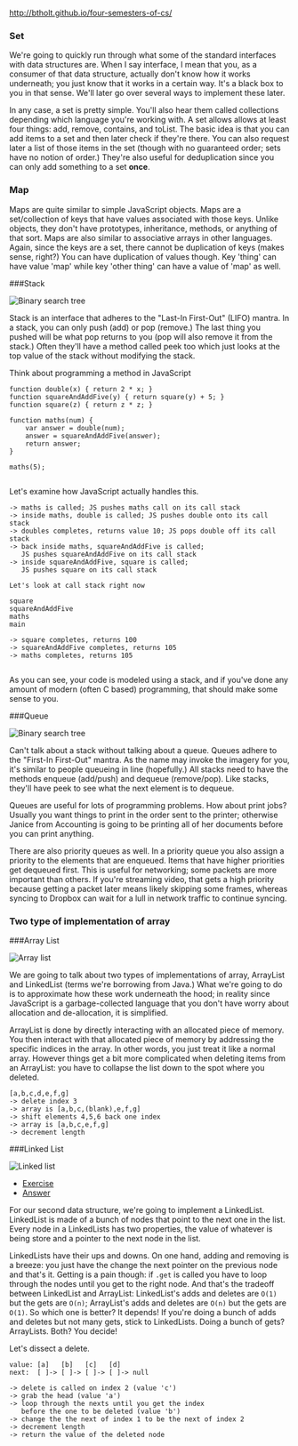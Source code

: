 http://btholt.github.io/four-semesters-of-cs/

### Set

We're going to quickly run through what some of the standard interfaces with data structures are. When I say interface, I mean that you, as a consumer of that data structure, actually don't know how it works underneath; you just know that it works in a certain way. It's a black box to you in that sense. We'll later go over several ways to implement these later.

In any case, a set is pretty simple. You'll also hear them called collections depending which language you're working with. A set allows allows at least four things: add, remove, contains, and toList. The basic idea is that you can add items to a set and then later check if they're there. You can also request later a list of those items in the set (though with no guaranteed order; sets have no notion of order.) They're also useful for deduplication since you can only add something to a set **once**.

### Map

Maps are quite similar to simple JavaScript objects. Maps are a set/collection of keys that have values associated with those keys. Unlike objects, they don't have prototypes, inheritance, methods, or anything of that sort. Maps are also similar to associative arrays in other languages. Again, since the keys are a set, there cannot be duplication of keys (makes sense, right?) You can have duplication of values though. Key 'thing' can have value 'map' while key 'other thing' can have a value of 'map' as well.

###Stack

![Binary search tree](http://btholt.github.io/four-semesters-of-cs/img/stack.png)

Stack is an interface that adheres to the "Last-In First-Out" (LIFO) mantra. In a stack, you can only push (add) or pop (remove.) The last thing you pushed will be what pop returns to you (pop will also remove it from the stack.) Often they'll have a method called peek too which just looks at the top value of the stack without modifying the stack.

Think about programming a method in JavaScript

```
function double(x) { return 2 * x; }
function squareAndAddFive(y) { return square(y) + 5; }
function square(z) { return z * z; }

function maths(num) {
    var answer = double(num);
    answer = squareAndAddFive(answer);
    return answer;
}

maths(5);
                    
```

Let's examine how JavaScript actually handles this.

```
-> maths is called; JS pushes maths call on its call stack
-> inside maths, double is called; JS pushes double onto its call stack
-> doubles completes, returns value 10; JS pops double off its call stack
-> back inside maths, squareAndAddFive is called;
   JS pushes squareAndAddFive on its call stack
-> inside squareAndAddFive, square is called;
   JS pushes square on its call stack

Let's look at call stack right now

square
squareAndAddFive
maths
main

-> square completes, returns 100
-> squareAndAddFive completes, returns 105
-> maths completes, returns 105
                    
```

As you can see, your code is modeled using a stack, and if you've done any amount of modern (often C based) programming, that should make some sense to you.

###Queue

![Binary search tree](http://btholt.github.io/four-semesters-of-cs/img/queue.png)

Can't talk about a stack without talking about a queue. Queues adhere to the "First-In First-Out" mantra. As the name may invoke the imagery for you, it's similar to people queueing in line (hopefully.) All stacks need to have the methods enqueue (add/push) and dequeue (remove/pop). Like stacks, they'll have peek to see what the next element is to dequeue.

Queues are useful for lots of programming problems. How about print jobs? Usually you want things to print in the order sent to the printer; otherwise Janice from Accounting is going to be printing all of her documents before you can print anything.

There are also priority queues as well. In a priority queue you also assign a priority to the elements that are enqueued. Items that have higher priorities get dequeued first. This is useful for networking; some packets are more important than others. If you're streaming video, that gets a high priority because getting a packet later means likely skipping some frames, whereas syncing to Dropbox can wait for a lull in network traffic to continue syncing.

### Two type of implementation of array

###Array List

![Array list](http://btholt.github.io/four-semesters-of-cs/img/array.png)

We are going to talk about two types of implementations of array, ArrayList and LinkedList (terms we're borrowing from Java.) What we're going to do is to approximate how these work underneath the hood; in reality since JavaScript is a garbage-collected language that you don't have worry about allocation and de-allocation, it is simplified.

ArrayList is done by directly interacting with an allocated piece of memory. You then interact with that allocated piece of memory by addressing the specific indices in the array. In other words, you just treat it like a normal array. However things get a bit more complicated when deleting items from an ArrayList: you have to collapse the list down to the spot where you deleted.

```
[a,b,c,d,e,f,g]
-> delete index 3
-> array is [a,b,c,(blank),e,f,g]
-> shift elements 4,5,6 back one index
-> array is [a,b,c,e,f,g]
-> decrement length
```

<!--for unshitfing and deleting an item, the operation's time complexity is O(n). -->

###Linked List

![Linked list](http://btholt.github.io/four-semesters-of-cs/img/linkedlist.gif)

- [Exercise](http://codepen.io/btholt/pen/adLxEd?editors=001)
- [Answer](http://codepen.io/btholt/pen/eJBBEY?editors=001)

For our second data structure, we're going to implement a LinkedList. LinkedList is made of a bunch of nodes that point to the next one in the list. Every node in a LinkedLists has two properties, the value of whatever is being store and a pointer to the next node in the list.

LinkedLists have their ups and downs. On one hand, adding and removing is a breeze: you just have the change the next pointer on the previous node and that's it. Getting is a pain though: if `.get` is called you have to loop through the nodes until you get to the right node. And that's the tradeoff between LinkedList and ArrayList: LinkedList's adds and deletes are `O(1)` but the gets are `O(n)`; ArrayList's adds and deletes are `O(n)` but the gets are `O(1)`. So which one is better? It depends! If you're doing a bunch of adds and deletes but not many gets, stick to LinkedLists. Doing a bunch of gets? ArrayLists. Both? You decide!

Let's dissect a delete.

```
value: [a]   [b]   [c]   [d]
next:  [ ]-> [ ]-> [ ]-> [ ]-> null

-> delete is called on index 2 (value 'c')
-> grab the head (value 'a')
-> loop through the nexts until you get the index
   before the one to be deleted (value 'b')
-> change the the next of index 1 to be the next of index 2
-> decrement length
-> return the value of the deleted node
```

